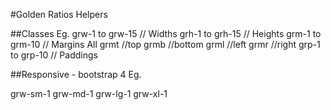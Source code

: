 #Golden Ratios Helpers


##Classes Eg.
grw-1 to grw-15 // Widths
grh-1 to grh-15 // Heights
grm-1 to grm-10 // Margins  All
  grmt //top
  grmb //bottom
  grml //left
  grmr //right
grp-1 to grp-10 // Paddings

##Responsive - bootstrap 4 Eg.

grw-sm-1
grw-md-1
grw-lg-1
grw-xl-1


